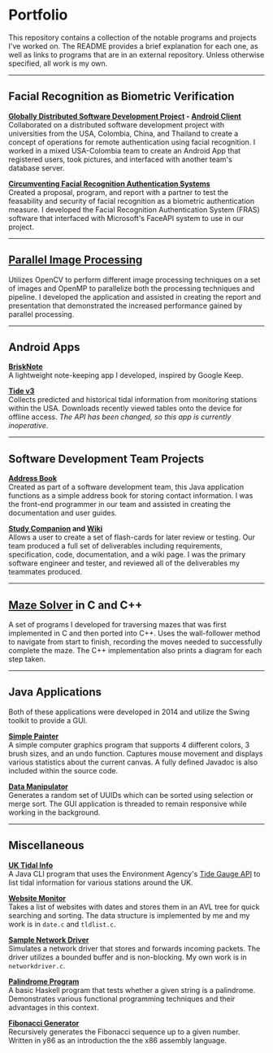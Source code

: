 # Portfolio

This repository contains a collection of the notable programs and projects I've worked on. The README provides a brief explanation for each one, as well as links to programs that are in an external repository. Unless otherwise specified, all work is my own.

***

## Facial Recognition as Biometric Verification

**[Globally Distributed Software Development Project](https://classes.cs.uoregon.edu/16S/cis423/) - [Android Client](https://bitbucket.org/richardnorthen/dsd2016-androidclient)**   
Collaborated on a distributed software development project with universities from the USA, Colombia, China, and Thailand to create a concept of operations for remote authentication using facial recognition. I worked in a mixed USA-Colombia team to create an Android App that registered users, took pictures, and interfaced with another team's database server.

**[Circumventing Facial Recognition Authentication Systems](https://github.com/richardnorthen/cis433-project)**  
Created a proposal, program, and report with a partner to test the feasability and security of facial recognition as a biometric authentication measure. I developed the Facial Recognition Authentication System (FRAS) software that interfaced with Microsoft's FaceAPI system to use in our project.

***

## [Parallel Image Processing](Parallel%20Image%20Processing/)

Utilizes OpenCV to perform different image processing techniques on a set of images and OpenMP to parallelize both the processing techniques and pipeline. I developed the application and assisted in creating the report and presentation that demonstrated the increased performance gained by parallel processing.

***

## Android Apps

**[BriskNote](BriskNote/)**  
A lightweight note-keeping app I developed, inspired by Google Keep.

**[Tide v3](Tide%20v3/)**  
Collects predicted and historical tidal information from monitoring stations within the USA. Downloads recently viewed tables onto the device for offline access. *The API has been changed, so this app is currently inoperative*.

***

## Software Development Team Projects

**[Address Book](https://github.com/CIS422Group6/Project1)**  
Created as part of a software development team, this Java application functions as a simple address book for storing contact information. I was the front-end programmer in our team and assisted in creating the documentation and user guides.

**[Study Companion](https://github.com/CIS422Group6/Project2) and [Wiki](https://app.assembla.com/spaces/xis22w16-team6/wiki)**  
Allows a user to create a set of flash-cards for later review or testing. Our team produced a full set of deliverables including requirements, specification, code, documentation, and a wiki page. I was the primary software engineer and tester, and reviewed all of the deliverables my teammates produced.

***

## [Maze Solver](Maze%20Solver/) in C and C++

A set of programs I developed for traversing mazes that was first implemented in C and then ported into C++. Uses the wall-follower method to navigate from start to finish, recording the moves needed to successfully complete the maze. The C++ implementation also prints a diagram for each step taken.

***

## Java Applications

Both of these applications were developed in 2014 and utilize the Swing toolkit to provide a GUI.

**[Simple Painter](Simple%20Painter/)**  
A simple computer graphics program that supports 4 diifferent colors, 3 brush sizes, and an undo function. Captures mouse movement and displays various statistics about the current canvas. A fully defined Javadoc is also included within the source code.

**[Data Manipulator](Data%20Manipulator/)**  
Generates a random set of UUIDs which can be sorted using selection or merge sort. The GUI application is threaded to remain responsive while working in the background.

***

## Miscellaneous

**[UK Tidal Info](https://github.com/richardnorthen/UK-Tidal-Info)**  
A Java CLI program that uses the Environment Agency's [Tide Gauge API](https://environment.data.gov.uk/flood-monitoring/doc/tidegauge#measures) to list tidal information for various stations around the UK.

**[Website Monitor](Website%20Monitor/)**  
Takes a list of websites with dates and stores them in an AVL tree for quick searching and sorting. The data structure is implemented by me and my work is in `date.c` and  `tldlist.c`.

**[Sample Network Driver](Sample%20Network%20Driver/)**  
Simulates a network driver that stores and forwards incoming packets. The driver utilizes a bounded buffer and is non-blocking. My own work is in `networkdriver.c`.

**[Palindrome Program](palindrome.hs)**  
A basic Haskell program that tests whether a given string is a palindrome. Demonstrates various functional programming techniques and their advantages in this context.

**[Fibonacci Generator](recfib.ys)**  
Recursively generates the Fibonacci sequence up to a given number. Written in y86 as an introduction the the x86 assembly language.
